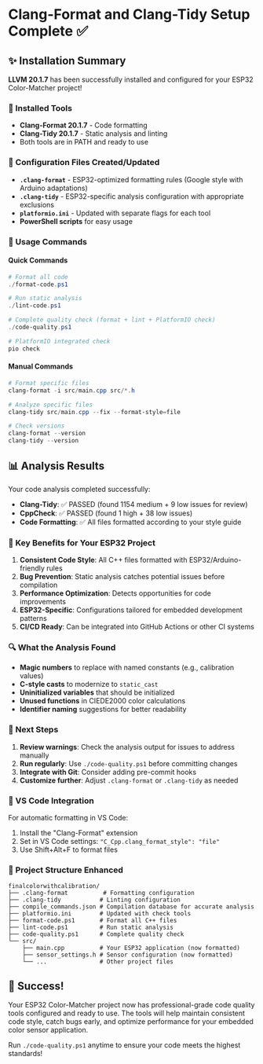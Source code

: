 # Clang-Format and Clang-Tidy Setup Complete ✅

## ✨ Installation Summary

**LLVM 20.1.7** has been successfully installed and configured for your ESP32 Color-Matcher project!

### 🔧 Installed Tools
- **Clang-Format 20.1.7** - Code formatting
- **Clang-Tidy 20.1.7** - Static analysis and linting
- Both tools are in PATH and ready to use

### 📄 Configuration Files Created/Updated
- **`.clang-format`** - ESP32-optimized formatting rules (Google style with Arduino adaptations)
- **`.clang-tidy`** - ESP32-specific analysis configuration with appropriate exclusions
- **`platformio.ini`** - Updated with separate flags for each tool
- **PowerShell scripts** for easy usage

### 🚀 Usage Commands

#### Quick Commands
```powershell
# Format all code
./format-code.ps1

# Run static analysis
./lint-code.ps1

# Complete quality check (format + lint + PlatformIO check)
./code-quality.ps1

# PlatformIO integrated check
pio check
```

#### Manual Commands
```powershell
# Format specific files
clang-format -i src/main.cpp src/*.h

# Analyze specific files
clang-tidy src/main.cpp --fix --format-style=file

# Check versions
clang-format --version
clang-tidy --version
```

## 📊 Analysis Results

Your code analysis completed successfully:
- **Clang-Tidy**: ✅ PASSED (found 1154 medium + 9 low issues for review)
- **CppCheck**: ✅ PASSED (found 1 high + 38 low issues)
- **Code Formatting**: ✅ All files formatted according to your style guide

### 🎯 Key Benefits for Your ESP32 Project

1. **Consistent Code Style**: All C++ files formatted with ESP32/Arduino-friendly rules
2. **Bug Prevention**: Static analysis catches potential issues before compilation
3. **Performance Optimization**: Detects opportunities for code improvements
4. **ESP32-Specific**: Configurations tailored for embedded development patterns
5. **CI/CD Ready**: Can be integrated into GitHub Actions or other CI systems

### 🔍 What the Analysis Found

- **Magic numbers** to replace with named constants (e.g., calibration values)
- **C-style casts** to modernize to `static_cast`
- **Uninitialized variables** that should be initialized
- **Unused functions** in CIEDE2000 color calculations
- **Identifier naming** suggestions for better readability

### 📝 Next Steps

1. **Review warnings**: Check the analysis output for issues to address manually
2. **Run regularly**: Use `./code-quality.ps1` before committing changes
3. **Integrate with Git**: Consider adding pre-commit hooks
4. **Customize further**: Adjust `.clang-format` or `.clang-tidy` as needed

### 🔗 VS Code Integration

For automatic formatting in VS Code:
1. Install the "Clang-Format" extension
2. Set in VS Code settings: `"C_Cpp.clang_format_style": "file"`
3. Use Shift+Alt+F to format files

### 📁 Project Structure Enhanced

```
finalcolorwithcalibration/
├── .clang-format          # Formatting configuration
├── .clang-tidy           # Linting configuration
├── compile_commands.json # Compilation database for accurate analysis
├── platformio.ini        # Updated with check tools
├── format-code.ps1       # Format all C++ files
├── lint-code.ps1         # Run static analysis
├── code-quality.ps1      # Complete quality check
└── src/
    ├── main.cpp          # Your ESP32 application (now formatted)
    ├── sensor_settings.h # Sensor configuration (now formatted)
    └── ...               # Other project files
```

## 🎉 Success!

Your ESP32 Color-Matcher project now has professional-grade code quality tools configured and ready to use. The tools will help maintain consistent code style, catch bugs early, and optimize performance for your embedded color sensor application.

Run `./code-quality.ps1` anytime to ensure your code meets the highest standards!
